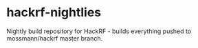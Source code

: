 # hackrf-nightlies
Nightly build repository for HackRF - builds everything pushed to mossmann/hackrf master branch.
